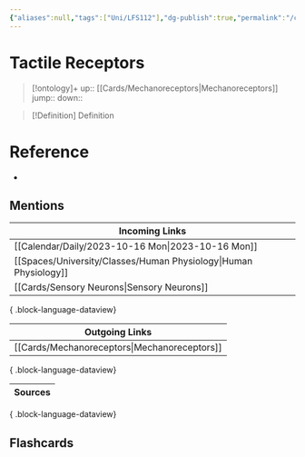 ```yaml
---
{"aliases":null,"tags":["Uni/LFS112"],"dg-publish":true,"permalink":"/cards/tactile-receptors/","dgPassFrontmatter":true}
---
```


# Tactile Receptors

> [!ontology]+
> up:: [[Cards/Mechanoreceptors\|Mechanoreceptors]]
> jump:: 
> down:: 

> [!Definition] Definition

# Reference

- 

## Mentions

| Incoming Links                                                      |
| ------------------------------------------------------------------- |
| [[Calendar/Daily/2023-10-16 Mon\|2023-10-16 Mon]]                |
| [[Spaces/University/Classes/Human Physiology\|Human Physiology]] |
| [[Cards/Sensory Neurons\|Sensory Neurons]]                       |

{ .block-language-dataview}

| Outgoing Links                                  |
| ----------------------------------------------- |
| [[Cards/Mechanoreceptors\|Mechanoreceptors]] |

{ .block-language-dataview}

| Sources |
| ------- |

{ .block-language-dataview}

## Flashcards